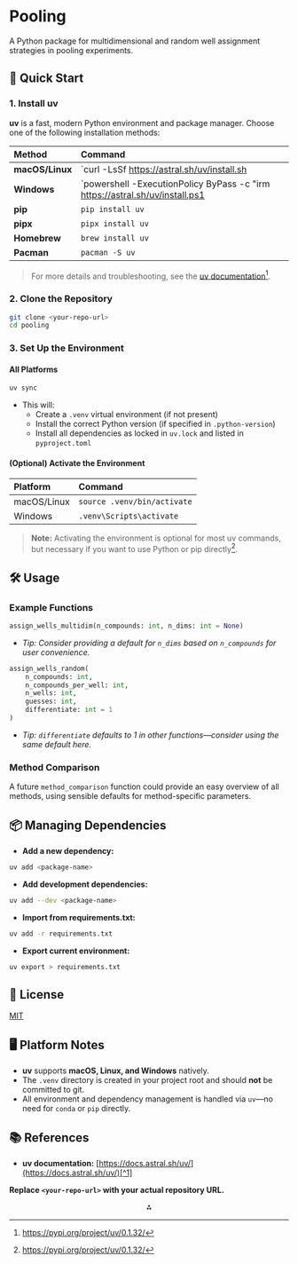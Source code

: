# Pooling

A Python package for multidimensional and random well assignment strategies in pooling experiments.

## 🚀 Quick Start

### 1. **Install uv**

**uv** is a fast, modern Python environment and package manager.
Choose one of the following installation methods:


| Method | Command |
| :-- | :-- |
| **macOS/Linux** | `curl -LsSf https://astral.sh/uv/install.sh | sh` |
| **Windows** | `powershell -ExecutionPolicy ByPass -c "irm https://astral.sh/uv/install.ps1 | iex"` |
| **pip** | `pip install uv` |
| **pipx** | `pipx install uv` |
| **Homebrew** | `brew install uv` |
| **Pacman** | `pacman -S uv` |

> For more details and troubleshooting, see the [uv documentation](https://docs.astral.sh/uv/)[^1].

### 2. **Clone the Repository**

```bash
git clone <your-repo-url>
cd pooling
```


### 3. **Set Up the Environment**

#### **All Platforms**

```bash
uv sync
```

- This will:
    - Create a `.venv` virtual environment (if not present)
    - Install the correct Python version (if specified in `.python-version`)
    - Install all dependencies as locked in `uv.lock` and listed in `pyproject.toml`


#### **(Optional) Activate the Environment**

| Platform | Command |
| :-- | :-- |
| macOS/Linux | `source .venv/bin/activate` |
| Windows | `.venv\Scripts\activate` |

> **Note:** Activating the environment is optional for most uv commands, but necessary if you want to use Python or pip directly[^1].

## 🛠️ Usage

### Example Functions

```python
assign_wells_multidim(n_compounds: int, n_dims: int = None)
```

- *Tip: Consider providing a default for `n_dims` based on `n_compounds` for user convenience.*

```python
assign_wells_random(
    n_compounds: int,
    n_compounds_per_well: int,
    n_wells: int,
    guesses: int,
    differentiate: int = 1
)
```

- *Tip: `differentiate` defaults to 1 in other functions—consider using the same default here.*


### Method Comparison

A future `method_comparison` function could provide an easy overview of all methods, using sensible defaults for method-specific parameters.

## 📦 Managing Dependencies

- **Add a new dependency:**

```bash
uv add <package-name>
```

- **Add development dependencies:**

```bash
uv add --dev <package-name>
```

- **Import from requirements.txt:**

```bash
uv add -r requirements.txt
```

- **Export current environment:**

```bash
uv export > requirements.txt
```


## 📝 License

[MIT](https://choosealicense.com/licenses/mit/)

## 🖥️ Platform Notes

- **uv** supports **macOS, Linux, and Windows** natively.
- The `.venv` directory is created in your project root and should **not** be committed to git.
- All environment and dependency management is handled via `uv`—no need for `conda` or `pip` directly.


## 📚 References

- **uv documentation:** [https://docs.astral.sh/uv/](https://docs.astral.sh/uv/)[^1]

**Replace `<your-repo-url>` with your actual repository URL.**

<div style="text-align: center">⁂</div>

[^1]: https://pypi.org/project/uv/0.1.32/

[^2]: https://docs.astral.sh/uv/pip/environments/

[^3]: https://astral.sh/blog/uv

[^4]: https://pypi.org/project/uv/

[^5]: https://github.com/justrach/uv-starter

[^6]: https://mac.install.guide/python/install-uv

[^7]: https://docs.astral.sh/uv/guides/install-python/

[^8]: https://pydevtools.com/handbook/how-to/how-to-use-pip-in-a-uv-virtual-environment/

[^9]: https://docs.s3it.uzh.ch/general/uv/

[^10]: https://github.com/robert-mcdermott/uve

[^11]: https://docs.astral.sh/uv/

[^12]: https://www.datacamp.com/tutorial/python-uv

[^13]: https://realpython.com/python-uv/

[^14]: https://flocode.substack.com/p/044-python-environments-again-uv

[^15]: https://github.com/astral-sh/uv/issues/8931

[^16]: https://www.digitalocean.com/community/conceptual-articles/uv-python-package-manager

